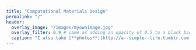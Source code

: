 ```yaml
---
title: "Computational Materials Design"
permalink: "/"
header:
  overlay_image: "/images/myownimage.jpg"
  overlay_filter: 0.9 # same as adding an opacity of 0.5 to a black background
  caption: "I also take [**photos**](http://a--simple--life.tumblr.com)"
---
```

